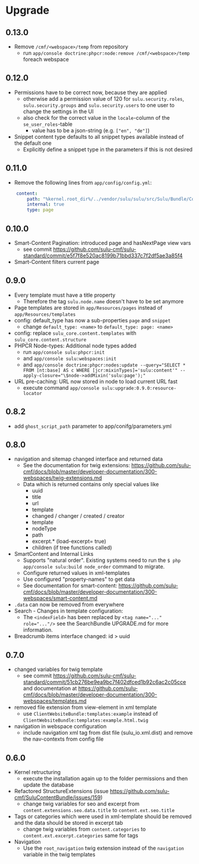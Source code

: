 # Upgrade

## 0.13.0

* Remove `/cmf/<webspace>/temp` from repository
  * run `app/console doctrine:phpcr:node:remove /cmf/<webspace>/temp` foreach webspace

## 0.12.0

* Permissions have to be correct now, because they are applied
  * otherwise add a permission value of 120 for `sulu.security.roles`,
    `sulu.security.groups` and `sulu.security.users` to one user to change
    the settings in the UI
  * also check for the correct value in the `locale`-column of the `se_user_roles`-table
    * value has to be a json-string (e.g. `["en", "de"]`)
* Snippet content type defaults to all snippet types available instead of the
  default one
  * Explicitly define a snippet type in the parameters if this is not desired

## 0.11.0

* Remove the following lines from `app/config/config.yml`:

````yaml
    content:
        path: "%kernel.root_dir%/../vendor/sulu/sulu/src/Sulu/Bundle/ContentBundle/Content/templates"
        internal: true
        type: page
````

## 0.10.0

* Smart-Content Pagination: introduced page and hasNextPage view vars
  - see commit https://github.com/sulu-cmf/sulu-standard/commit/e5f7f8e520ac8199b71bbd337c7f2df5ae3a85f4
* Smart-Content filters current page

## 0.9.0

* Every template must have a title property
  - Therefore the tag `sulu.node.name` doesn't have to be set anymore
* Page templates are stored in `app/Resources/pages` instead of `app/Resources/templates`
* config: default_type has now a sub-properties `page` and `snippet`
  - change `default_type: <name>` to `default_type: page: <name>`
* config: replace `sulu_core.content.templates` with `sulu_core.content.structure`
* PHPCR Node-types: Additional node types added 
  - run `app/console sulu:phpcr:init`
  - and `app/console sulu:webspaces:init`
  - and `app/console doctrine:phpcr:nodes:update --query="SELECT * FROM [nt:base] AS c WHERE [jcr:mixinTypes]='sulu:content'" --apply-closure="\$node->addMixin('sulu:page');"`
* URL pre-caching: URL now stored in node to load current URL fast
  - execute command `app/console sulu:upgrade:0.9.0:resource-locator`

## 0.8.2
  - add `ghost_script_path` parameter to app/conifg/parameters.yml

## 0.8.0

* navigation and sitemap changed interface and returned data
  - See the documentation for twig extensions: https://github.com/sulu-cmf/docs/blob/master/developer-documentation/300-webspaces/twig-extensions.md
  - Data which is returned contains only special values like
     + uuid
     + title
     + url
     + template
     + changed / changer / created / creator
     + template
     + nodeType
     + path
     + excerpt.* (load-excerpt= true)
     + children (if tree functions called)
* SmartContent and Internal Links
  - Supports "natural order". Existing systems need to run the `$ php app/console sulu:build node_order` command to migrate.
  - Configure returned values in xml-templates
  - Use configured "property-names" to get data
  - See documentation for smart-content: https://github.com/sulu-cmf/docs/blob/master/developer-documentation/300-webspaces/smart-content.md
* `.data` can now be removed from everywhere
* Search - Changes in template configuration:
  - The `<indexField>` has been replaced by `<tag name="..." role="..."/>` see the SearchBundle UPGRADE.md for more information.
* Breadcrumb items interface changed: id > uuid

## 0.7.0

* changed variables for twig template
  - see commit https://github.com/sulu-cmf/sulu-standard/commit/51cb276be9ea9bc7f402dfced1b92c6ac2c05cce and documentation at https://github.com/sulu-cmf/docs/blob/master/developer-documentation/300-webspaces/templates.md
* removed file extension from view-element in xml template
  - use `ClientWebsiteBundle:templates:example` instead of `ClientWebsiteBundle:templates:example.html.twig`
* navigation in webspace configuration
  - include navigation xml tag from dist file (sulu_io.xml.dist) and remove the nav-contexts from config file

## 0.6.0

* Kernel retructuring
  - execute the installation again up to the folder permissions and then update the database
* Refactored StructureExtensions (issue https://github.com/sulu-cmf/SuluContentBundle/issues/159)
  - change twig variables for seo and excerpt from `content.extensions.seo.data.title` to `content.ext.seo.title`
* Tags or categories which were used in xml-template should be removed and the data should be stored in excerpt tab
  - change twig variables from `content.categories` to `content.ext.excerpt.categories` same for tags
* Navigation
  - Use the `root_navigation` twig extension instead of the `navigation` variable in the twig templates
